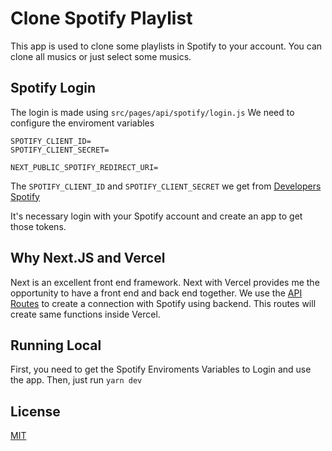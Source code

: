 # Clone Spotify Playlist

This app is used to clone some playlists in Spotify to your account.
You can clone all musics or just select some musics.

## Spotify Login

The login is made using `src/pages/api/spotify/login.js`
We need to configure the enviroment variables
```
SPOTIFY_CLIENT_ID=
SPOTIFY_CLIENT_SECRET=

NEXT_PUBLIC_SPOTIFY_REDIRECT_URI=
```

The `SPOTIFY_CLIENT_ID` and `SPOTIFY_CLIENT_SECRET` we get from [Developers Spotify](https://developer.spotify.com/dashboard/)

It's necessary login with your Spotify account and create an app to get those tokens.


## Why Next.JS and Vercel

Next is an excellent front end framework. Next with Vercel provides me the opportunity to have a front end and back end together.
We use the [API Routes](https://nextjs.org/docs/api-routes/introduction) to create a connection with Spotify using backend.
This routes will create same functions inside Vercel.


## Running Local

First, you need to get the Spotify Enviroments Variables to Login and use the app.
Then, just run `yarn dev`

## License

[MIT](https://github.com/lucasmarques73/clone-spotify-playlists/blob/main/LICENSE)
